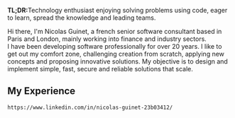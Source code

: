 <strong>TL;DR:</strong>Technology enthusiast enjoying solving problems using code, eager to learn, spread the knowledge and leading teams.
	
Hi there, I'm Nicolas Guinet, a french senior software consultant based in Paris and London, mainly working into finance and industry sectors.   
I have been developing software professionally for over 20 years. I like to get out my comfort zone, challenging creation from scratch, applying new concepts and proposing innovative solutions. My objective is to design and implement simple, fast, secure and reliable solutions that scale.

## My Experience
    
    https://www.linkedin.com/in/nicolas-guinet-23b03412/
